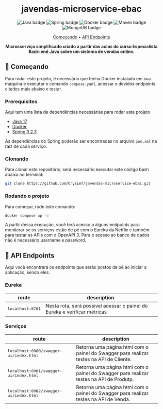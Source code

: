 <h1 align="center" style="font-weight: bold;">javendas-microservice-ebac</h1>

<p align="center">
    <img src="https://img.shields.io/badge/java-%23ED8B00.svg?style=for-the-badge&logo=openjdk&logoColor=white"  alt="Java badge"/>
    <img src="https://img.shields.io/badge/spring-%236DB33F.svg?style=for-the-badge&logo=spring&logoColor=white" alt="Spring badge">
    <img src="https://img.shields.io/badge/docker-%230db7ed.svg?style=for-the-badge&logo=docker&logoColor=white" alt="Docker badge">
    <img src="https://img.shields.io/badge/Apache%20Maven-C71A36?style=for-the-badge&logo=Apache%20Maven&logoColor=white" alt="Maven badge">
    <img src="https://img.shields.io/badge/MongoDB-4EA94B?style=for-the-badge&logo=mongodb&logoColor=white" alt="MongoDB badge">
</p>

<p align="center">
 <a href="#started">Começando</a> • 
  <a href="#routes">API Endpoints</a>
</p>

<p align="center">
  <b>Microsserviço simplificado criado a partir das aulas do curso Especialista Back-end Java sobre um sistema
  de vendas online.</b>
</p>

<h2 id="started">🚀 Começando</h2>

Para rodar este projeto, é necessário que tenha Docker instalado em sua máquina e executar o comando `compose.yaml`,
acessar o devidos endpoints citados mais abaixo e testar.

<h3>Prerequisites</h3>

Aqui tem uma lista de dependências necessárias para rodar este projeto

- [Java 17](https://www.oracle.com/java/technologies/javase/jdk17-archive-downloads.html)
- [Docker](https://docs.docker.com/get-docker/)
- [Spring 3.2.3](https://spring.io)


As dependências do Spring poderão ser encontradas no arquivo `pom.xml` na raíz de cada serviço.

<h3>Clonando</h3>

Para clonar este repositório, será necessário executar este código bash abaixo no terminal:

```bash
git clone https://github.com/CrysLef/javendas-microservice-ebac.git
```

<h3>Rodando o projeto</h3>

Para começar, rode este comando:

```bash
docker compose up -d 
``````
A partir dessa execução, você terá acesso a alguns endpoints para monitorar se os serviços estão de pé com o Eureka da Netflix e também para testar as APIs com o OpenAPI 3. Para o acesso ao banco de dados não é necessário username e password.


<h2 id="routes">📍 API Endpoints</h2>

Aqui você encontrará os endpoints que serão postos de pé ao iniciar a aplicação, sendo eles:

<h3>Eureka</h3>

| route                         | description                                                               |
|-------------------------------|---------------------------------------------------------------------------|
| <kbd>localhost:8761</kbd>     | Nesta rota, será possível acessar o painel do Eureka e verificar métricas |




<h3>Serviços</h3>

| route                                             | description                                                                             |
|---------------------------------------------------|-----------------------------------------------------------------------------------------|
| <kbd> localhost:8080/swagger-ui/index.html </kbd> | Retorna uma página html com o painel do Swagger para realizar testes na API de Cliente. |
| <kbd> localhost:8081/swagger-ui/index.html </kbd> | Retorna uma página html com o painel do Swagger para realizar testes na API de Produtp. |
| <kbd> localhost:8082/swagger-ui/index.html </kbd> | Retorna uma página html com o painel do Swagger para realizar testes na API de Venda.   |

